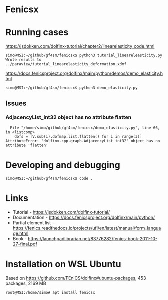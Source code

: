# Fenicsx

# Running cases

https://jsdokken.com/dolfinx-tutorial/chapter2/linearelasticity_code.html
```
simo@MSI:~/github/gf4sm/fenicsx$ python3 tutorial_lineareleasticity.py
Wrote results to ../paraview/tutorial_linearelasticity_deformation.xdmf
```

https://docs.fenicsproject.org/dolfinx/main/python/demos/demo_elasticity.html
```
simo@MSI:~/github/gf4sm/fenicsx$ python3 demo_elasticity.py
```
## Issues

### AdjacencyList_int32 object has no attribute flatten
```
  File "/home/simo/github/gf4sm/fenicsx/demo_elasticity.py", line 66, in <listcomp>
    dofs = [V.sub(i).dofmap.list.flatten() for i in range(3)]
AttributeError: 'dolfinx.cpp.graph.AdjacencyList_int32' object has no attribute 'flatten'
```


# Developing and debugging
```
simo@MSI:~/github/gf4sm/fenicsx$ code .
```

# Links
 * Tutorial - https://jsdokken.com/dolfinx-tutorial/
 * Documentation - https://docs.fenicsproject.org/dolfinx/main/python/
 * Partial element list - https://fenics.readthedocs.io/projects/ufl/en/latest/manual/form_language.html
 * Book - https://launchpadlibrarian.net/83776282/fenics-book-2011-10-27-final.pdf

# Installation on WSL Ubuntu
Based on https://github.com/FEniCS/dolfinx#ubuntu-packages, 453 packages, 2169 MB
```
root@MSI:/home/simo# apt install fenicsx
```
